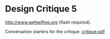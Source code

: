 # Design Critique 5

<http://www.wefeelfine.org> (flash required).


Conversation starters for the critique: [critique.pdf]

[critique.pdf]: critique.pdf
